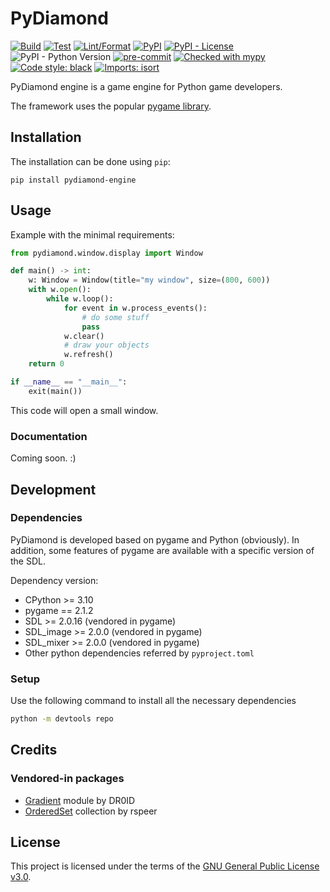 # PyDiamond
[![Build](https://github.com/francis-clairicia/PyDiamond/actions/workflows/build.yml/badge.svg)](https://github.com/francis-clairicia/PyDiamond/actions/workflows/build.yml)
[![Test](https://github.com/francis-clairicia/PyDiamond/actions/workflows/test.yml/badge.svg)](https://github.com/francis-clairicia/PyDiamond/actions/workflows/test.yml)
[![Lint/Format](https://github.com/francis-clairicia/PyDiamond/actions/workflows/lint-format.yml/badge.svg)](https://github.com/francis-clairicia/PyDiamond/actions/workflows/lint-format.yml)
[![PyPI](https://img.shields.io/pypi/v/pydiamond-engine)](https://pypi.org/project/pydiamond-engine/)
[![PyPI - License](https://img.shields.io/pypi/l/pydiamond-engine)](https://github.com/francis-clairicia/PyDiamond/blob/main/LICENSE)
![PyPI - Python Version](https://img.shields.io/pypi/pyversions/pydiamond-engine)
[![pre-commit](https://img.shields.io/badge/pre--commit-enabled-brightgreen?logo=pre-commit)](https://github.com/pre-commit/pre-commit)
[![Checked with mypy](http://www.mypy-lang.org/static/mypy_badge.svg)](http://mypy-lang.org/)
[![Code style: black](https://img.shields.io/badge/code%20style-black-000000.svg)](https://github.com/psf/black)
[![Imports: isort](https://img.shields.io/badge/%20imports-isort-%231674b1?style=flat&labelColor=ef8336)](https://pycqa.github.io/isort/)

PyDiamond engine is a game engine for Python game developers.

The framework uses the popular [pygame library](https://github.com/pygame/pygame/).

## Installation
The installation can be done using `pip`:
```
pip install pydiamond-engine
```

## Usage
Example with the minimal requirements:
```py
from pydiamond.window.display import Window

def main() -> int:
    w: Window = Window(title="my window", size=(800, 600))
    with w.open():
        while w.loop():
            for event in w.process_events():
                # do some stuff
                pass
            w.clear()
            # draw your objects
            w.refresh()
    return 0

if __name__ == "__main__":
    exit(main())
```
This code will open a small window.

### Documentation
Coming soon. :)

## Development
### Dependencies
PyDiamond is developed based on pygame and Python (obviously). In addition, some features of pygame are available with a specific version of the SDL.

Dependency version:
- CPython >= 3.10
- pygame == 2.1.2
- SDL >= 2.0.16 (vendored in pygame)
- SDL_image >= 2.0.0 (vendored in pygame)
- SDL_mixer >= 2.0.0 (vendored in pygame)
- Other python dependencies referred by `pyproject.toml`

### Setup
Use the following command to install all the necessary dependencies
```sh
python -m devtools repo
```

## Credits
### Vendored-in packages
- [Gradient](https://www.pygame.org/project-gradients-307-.html) module by DR0ID
- [OrderedSet](https://github.com/rspeer/ordered-set) collection by rspeer

## License
This project is licensed under the terms of the [GNU General Public License v3.0](https://github.com/francis-clairicia/PyDiamond/blob/main/LICENSE).
